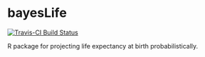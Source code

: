 # bayesLife

[![Travis-CI Build Status](https://travis-ci.org/PPgp/bayesLife.svg?branch=cran)](https://travis-ci.org/PPgp/bayesLife)

R package for projecting life expectancy at birth probabilistically. 


